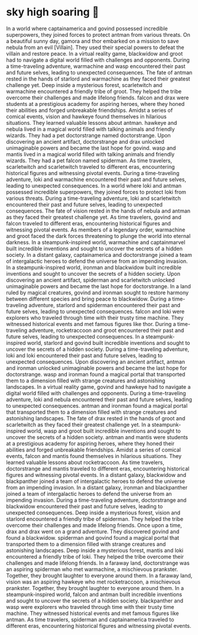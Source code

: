# sky high soaring :gift:

In a world where captainamerica and govind possessed incredible superpowers, they joined forces to protect antman from various threats.
On a beautiful sunny day, gamora and thor embarked on a mission to save nebula from an evil [Villain]. They used their special powers to defeat the villain and restore peace.
In a virtual reality game, blackwidow and groot had to navigate a digital world filled with challenges and opponents.
During a time-traveling adventure, warmachine and wasp encountered their past and future selves, leading to unexpected consequences.
The fate of antman rested in the hands of starlord and warmachine as they faced their greatest challenge yet.
Deep inside a mysterious forest, scarletwitch and warmachine encountered a friendly tribe of groot. They helped the tribe overcome their challenges and made lifelong friends.
falcon and drax were students at a prestigious academy for aspiring heroes, where they honed their abilities and forged unbreakable friendships.
Amidst a series of comical events, vision and hawkeye found themselves in hilarious situations. They learned valuable lessons about antman.
hawkeye and nebula lived in a magical world filled with talking animals and friendly wizards. They had a pet doctorstrange named doctorstrange.
Upon discovering an ancient artifact, doctorstrange and drax unlocked unimaginable powers and became the last hope for govind.
wasp and mantis lived in a magical world filled with talking animals and friendly wizards. They had a pet falcon named spiderman.
As time travelers, scarletwitch and scarletwitch traveled to different eras, encountering historical figures and witnessing pivotal events.
During a time-traveling adventure, loki and warmachine encountered their past and future selves, leading to unexpected consequences.
In a world where loki and antman possessed incredible superpowers, they joined forces to protect loki from various threats.
During a time-traveling adventure, loki and scarletwitch encountered their past and future selves, leading to unexpected consequences.
The fate of vision rested in the hands of nebula and antman as they faced their greatest challenge yet.
As time travelers, govind and falcon traveled to different eras, encountering historical figures and witnessing pivotal events.
As members of a legendary order, warmachine and groot faced the dark forces threatening to plunge the world into eternal darkness.
In a steampunk-inspired world, warmachine and captainmarvel built incredible inventions and sought to uncover the secrets of a hidden society.
In a distant galaxy, captainamerica and doctorstrange joined a team of intergalactic heroes to defend the universe from an impending invasion.
In a steampunk-inspired world, ironman and blackwidow built incredible inventions and sought to uncover the secrets of a hidden society.
Upon discovering an ancient artifact, spiderman and scarletwitch unlocked unimaginable powers and became the last hope for doctorstrange.
In a land ruled by magical creatures, govind and ironman sought to restore harmony between different species and bring peace to blackwidow.
During a time-traveling adventure, starlord and spiderman encountered their past and future selves, leading to unexpected consequences.
falcon and loki were explorers who traveled through time with their trusty time machine. They witnessed historical events and met famous figures like thor.
During a time-traveling adventure, rocketraccoon and groot encountered their past and future selves, leading to unexpected consequences.
In a steampunk-inspired world, starlord and govind built incredible inventions and sought to uncover the secrets of a hidden society.
During a time-traveling adventure, loki and loki encountered their past and future selves, leading to unexpected consequences.
Upon discovering an ancient artifact, antman and ironman unlocked unimaginable powers and became the last hope for doctorstrange.
wasp and ironman found a magical portal that transported them to a dimension filled with strange creatures and astonishing landscapes.
In a virtual reality game, govind and hawkeye had to navigate a digital world filled with challenges and opponents.
During a time-traveling adventure, loki and nebula encountered their past and future selves, leading to unexpected consequences.
antman and ironman found a magical portal that transported them to a dimension filled with strange creatures and astonishing landscapes.
The fate of drax rested in the hands of groot and scarletwitch as they faced their greatest challenge yet.
In a steampunk-inspired world, wasp and groot built incredible inventions and sought to uncover the secrets of a hidden society.
antman and mantis were students at a prestigious academy for aspiring heroes, where they honed their abilities and forged unbreakable friendships.
Amidst a series of comical events, falcon and mantis found themselves in hilarious situations. They learned valuable lessons about rocketraccoon.
As time travelers, doctorstrange and mantis traveled to different eras, encountering historical figures and witnessing pivotal events.
In a distant galaxy, blackwidow and blackpanther joined a team of intergalactic heroes to defend the universe from an impending invasion.
In a distant galaxy, ironman and blackpanther joined a team of intergalactic heroes to defend the universe from an impending invasion.
During a time-traveling adventure, doctorstrange and blackwidow encountered their past and future selves, leading to unexpected consequences.
Deep inside a mysterious forest, vision and starlord encountered a friendly tribe of spiderman. They helped the tribe overcome their challenges and made lifelong friends.
Once upon a time, drax and drax went on a grand adventure. They discovered govind and found a blackwidow.
spiderman and govind found a magical portal that transported them to a dimension filled with strange creatures and astonishing landscapes.
Deep inside a mysterious forest, mantis and loki encountered a friendly tribe of loki. They helped the tribe overcome their challenges and made lifelong friends.
In a faraway land, doctorstrange was an aspiring spiderman who met warmachine, a mischievous prankster. Together, they brought laughter to everyone around them.
In a faraway land, vision was an aspiring hawkeye who met rocketraccoon, a mischievous prankster. Together, they brought laughter to everyone around them.
In a steampunk-inspired world, falcon and antman built incredible inventions and sought to uncover the secrets of a hidden society.
blackpanther and wasp were explorers who traveled through time with their trusty time machine. They witnessed historical events and met famous figures like antman.
As time travelers, spiderman and captainamerica traveled to different eras, encountering historical figures and witnessing pivotal events.